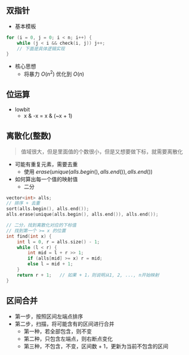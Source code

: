 ## 双指针

- 基本模板

```c++
for (i = 0, j = 0; i < n; i++) {
    while (j < i && check(i, j)) j++;
    // 下面是具体逻辑实现
}
```
- 核心思想
  - 将暴力 $O(n^2)$ 优化到 $O(n)$  

## 位运算

- lowbit  
  - x & -x = x & (~x + 1)  

## 离散化(整数)

> 值域很大，但是里面值的个数很小，但是又想要做下标，就需要离散化  

- 可能有重复元素，需要去重  
  - 使用 $erase(unique(alls.begin(), alls.end()), alls.end())$
- 如何算出每一个值的映射值
  - 二分

```c++
vector<int> alls;
// 排序 + 去重
sort(alls.begin(), alls.end());
alls.erase(unique(alls.begin(), alls.end()), alls.end());

// 二分，找到离散化对应的下标值
// 找到第一个 >= x 的位置
int find(int x) {
    int l = 0, r = alls.size() - 1;
    while (l < r) {
        int mid = l + r >> 1;
        if (alls[mid] >= x) r = mid;
        else l = mid + 1;
    }
    return r + 1;   // 如果 + 1，则说明从1, 2, ..., n开始映射
}
```  

## 区间合并

- 第一步，按照区间左端点排序
- 第二步，扫描，将可能含有的区间进行合并
  - 第一种，若全部包含，则不变
  - 第二种，只包含左端点，则右断点变化
  - 第三种，不包含，不变，区间数 + 1，更新为当前不包含的区间